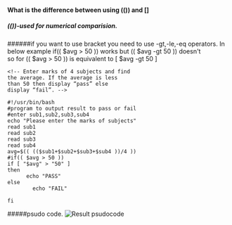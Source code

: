 
#### What is the difference between using (()) and [] 

##### (())-used for numerical comparision.
######if you want to use bracket you need to use -gt,-le,-eq operators.
In below example 
if(( $avg > 50 )) works but (( $avg -gt 50 )) doesn't  
so for (( $avg > 50 )) is equivalent to [ $avg -gt 50 ]



    <!-- Enter marks of 4 subjects and find
    the average. If the average is less
    than 50 then display “pass” else
    display “fail”. -->

    #!/usr/bin/bash
    #program to output result to pass or fail
    #enter sub1,sub2,sub3,sub4
    echo "Please enter the marks of subjects"
    read sub1
    read sub2
    read sub3
    read sub4
    avg=$(( (($sub1+$sub2+$sub3+$sub4 ))/4 ))
    #if(( $avg > 50 ))
    if [ "$avg" > "50" ]
    then
          echo "PASS"
    else
            echo "FAIL"

    fi
 

#####psudo code.
![Result psudocode](C:\Users\namita\awsclass\result_psudocode.excalidraw)




    




